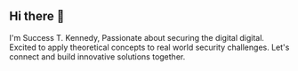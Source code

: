 ## Hi there 👋
I'm Success T. Kennedy, Passionate about securing the digital digital. Excited to apply theoretical concepts to real world security challenges.
Let's connect and build innovative solutions together.
